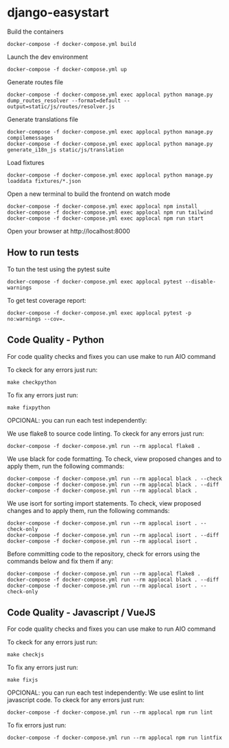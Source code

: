 # django-easystart

Build the containers
```shell
docker-compose -f docker-compose.yml build
```

Launch the dev environment
````shell
docker-compose -f docker-compose.yml up
````

Generate routes file
````shell
docker-compose -f docker-compose.yml exec applocal python manage.py dump_routes_resolver --format=default --output=static/js/routes/resolver.js
````

Generate translations file
````shell
docker-compose -f docker-compose.yml exec applocal python manage.py compilemessages
docker-compose -f docker-compose.yml exec applocal python manage.py generate_i18n_js static/js/translation
````

Load fixtures
````shell
docker-compose -f docker-compose.yml exec applocal python manage.py loaddata fixtures/*.json
````

Open a new terminal to build the frontend on watch mode
````shell
docker-compose -f docker-compose.yml exec applocal npm install
docker-compose -f docker-compose.yml exec applocal npm run tailwind
docker-compose -f docker-compose.yml exec applocal npm run start
````

Open your browser at http://localhost:8000

## How to run tests
To tun the test using the pytest suite
````shell
docker-compose -f docker-compose.yml exec applocal pytest --disable-warnings
````

To get test coverage report:
````shell
docker-compose -f docker-compose.yml exec applocal pytest -p no:warnings --cov=.
````

## Code Quality - Python
For code quality checks and fixes you can use make to run AIO command

To ckeck for any errors just run:
```shell
make checkpython
```

To fix any errors just run:
```shell
make fixpython
```

OPCIONAL: you can run each test independently:

We use flake8 to source code linting. To ckeck for any errors just run:
```shell
docker-compose -f docker-compose.yml run --rm applocal flake8 .
```

We use black for code formatting. To check, view proposed changes and to apply them, run the following commands: 
```shell
docker-compose -f docker-compose.yml run --rm applocal black . --check
docker-compose -f docker-compose.yml run --rm applocal black . --diff 
docker-compose -f docker-compose.yml run --rm applocal black .
```

We use isort for sorting import statements. To check, view proposed changes and to apply them, run the following commands: 
```shell
docker-compose -f docker-compose.yml run --rm applocal isort . --check-only
docker-compose -f docker-compose.yml run --rm applocal isort . --diff
docker-compose -f docker-compose.yml run --rm applocal isort .
```

Before committing code to the repository, check for errors using the commands below and fix them if any:
```shell
docker-compose -f docker-compose.yml run --rm applocal flake8 .
docker-compose -f docker-compose.yml run --rm applocal black . --diff 
docker-compose -f docker-compose.yml run --rm applocal isort . --check-only
```

## Code Quality - Javascript / VueJS
For code quality checks and fixes you can use make to run AIO command

To ckeck for any errors just run:
```shell
make checkjs
```

To fix any errors just run:
```shell
make fixjs
```

OPCIONAL: you can run each test independently:
We use eslint to lint javascript code. To ckeck for any errors just run:
```shell
docker-compose -f docker-compose.yml run --rm applocal npm run lint
```

To fix errors just run: 
```shell
docker-compose -f docker-compose.yml run --rm applocal npm run lintfix
```

